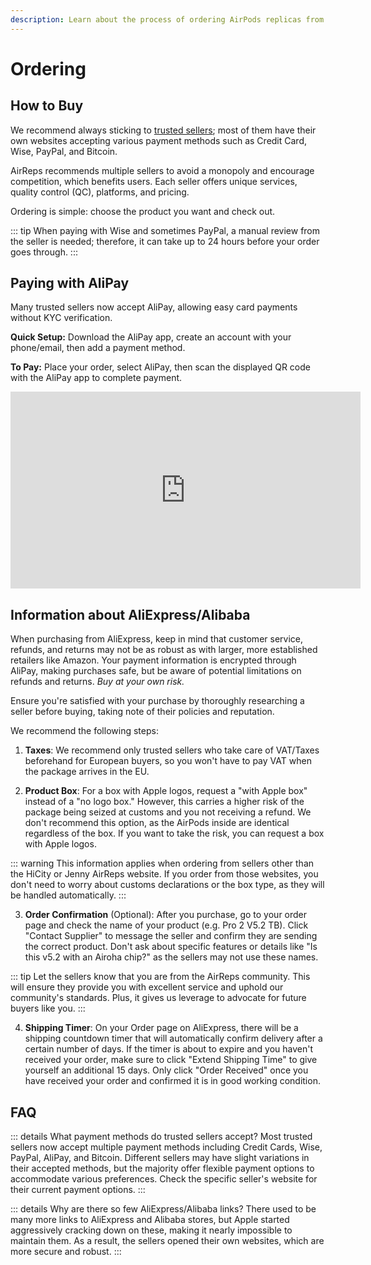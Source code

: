 ```yaml
---
description: Learn about the process of ordering AirPods replicas from various sellers, including tips on buying from AliExpress/Alibaba, payment methods, taxes, product box options, order confirmation, and shipping timers. Understand why Wise or Bitcoin are the preferred payment methods and explore potential alternatives for credit card payments.
---
```


# Ordering

## How to Buy

We recommend always sticking to [trusted sellers](https://airpodsreplicas.com/links/info); most of them have their own websites accepting various payment methods such as Credit Card, Wise, PayPal, and Bitcoin.

AirReps recommends multiple sellers to avoid a monopoly and encourage competition, which benefits users. Each seller offers unique services, quality control (QC), platforms, and pricing.

Ordering is simple: choose the product you want and check out.

::: tip
When paying with Wise and sometimes PayPal, a manual review from the seller is needed; therefore, it can take up to 24 hours before your order goes through.
:::

## Paying with AliPay

Many trusted sellers now accept AliPay, allowing easy card payments without KYC verification.

**Quick Setup:** Download the AliPay app, create an account with your phone/email, then add a payment method.

**To Pay:** Place your order, select AliPay, then scan the displayed QR code with the AliPay app to complete payment.

<iframe width="560" height="315" src="https://www.youtube.com/embed/QTtptEJPIWs" frameborder="0" allowfullscreen></iframe>




## Information about AliExpress/Alibaba

When purchasing from AliExpress, keep in mind that customer service, refunds, and returns may not be as robust as with larger, more established retailers like Amazon. Your payment information is encrypted through AliPay, making purchases safe, but be aware of potential limitations on refunds and returns. *Buy at your own risk.*

Ensure you're satisfied with your purchase by thoroughly researching a seller before buying, taking note of their policies and reputation.

We recommend the following steps:

1. **Taxes**: We recommend only trusted sellers who take care of VAT/Taxes beforehand for European buyers, so you won't have to pay VAT when the package arrives in the EU.

2. **Product Box**: For a box with Apple logos, request a "with Apple box" instead of a "no logo box." However, this carries a higher risk of the package being seized at customs and you not receiving a refund. We don't recommend this option, as the AirPods inside are identical regardless of the box. If you want to take the risk, you can request a box with Apple logos.

::: warning
This information applies when ordering from sellers other than the HiCity or Jenny AirReps website. If you order from those websites, you don't need to worry about customs declarations or the box type, as they will be handled automatically.
:::

3. **Order Confirmation** (Optional): After you purchase, go to your order page and check the name of your product (e.g. Pro 2 V5.2 TB). Click "Contact Supplier" to message the seller and confirm they are sending the correct product. Don't ask about specific features or details like "Is this v5.2 with an Airoha chip?" as the sellers may not use these names.

::: tip
Let the sellers know that you are from the AirReps community. This will ensure they provide you with excellent service and uphold our community's standards. Plus, it gives us leverage to advocate for future buyers like you.
:::

4. **Shipping Timer**: On your Order page on AliExpress, there will be a shipping countdown timer that will automatically confirm delivery after a certain number of days. If the timer is about to expire and you haven't received your order, make sure to click "Extend Shipping Time" to give yourself an additional 15 days. Only click "Order Received" once you have received your order and confirmed it is in good working condition.

## FAQ

::: details What payment methods do trusted sellers accept?
Most trusted sellers now accept multiple payment methods including Credit Cards, Wise, PayPal, AliPay, and Bitcoin. Different sellers may have slight variations in their accepted methods, but the majority offer flexible payment options to accommodate various preferences. Check the specific seller's website for their current payment options.
:::

::: details Why are there so few AliExpress/Alibaba links?
There used to be many more links to AliExpress and Alibaba stores, but Apple started aggressively cracking down on these, making it nearly impossible to maintain them. As a result, the sellers opened their own websites, which are more secure and robust.
:::
